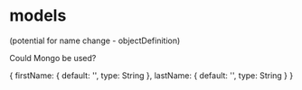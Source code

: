 # models

(potential for name change - objectDefinition)

Could Mongo be used?

{
    firstName: {
        default: '',
        type: String
    },
    lastName: {
        default: '',
        type: String
    }
}